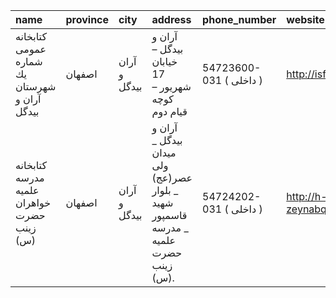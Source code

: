 | name                                         | province   | city         | address                                                                            | phone_number            | website                   |
|:---------------------------------------------|:-----------|:-------------|:-----------------------------------------------------------------------------------|:------------------------|:--------------------------|
| كتابخانه عمومی شماره يك شهرستان آران و بيدگل | اصفهان     | آران و بيدگل | آران و بيدگل – خيابان 17 شهريور – كوچه قيام دوم                                    | 54723600-031 ( داخلی  ) | http://isfahanpl.ir       |
| كتابخانه مدرسه علمیه خواهران حضرت زينب (س)   | اصفهان     | آران و بيدگل | آران و بیدگل _ میدان ولی عصر(عج) _ بلوار شهید قاسمپور _ مدرسه علمیه حضرت زینب (س). | 54724202-031 ( داخلی  ) | http://h-zeynabqom.whc.ir |